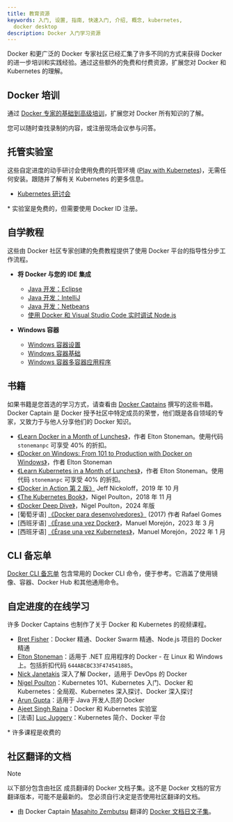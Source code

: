 ```yaml
---
title: 教育资源
keywords: 入门, 设置, 指南, 快速入门, 介绍, 概念, kubernetes,
  docker desktop
description: Docker 入门学习资源
---
```


Docker 和更广泛的 Docker 专家社区已经汇集了许多不同的方式来获得 Docker 的进一步培训和实践经验。通过这些额外的免费和付费资源，扩展您对 Docker 和 Kubernetes 的理解。

## Docker 培训

通过 [Docker 专家的基础到高级培训](https://www.docker.com/trainings/)，扩展您对 Docker 所有知识的了解。

您可以随时查找录制的内容，或注册现场会议参与问答。

## 托管实验室

这些自定进度的动手研讨会使用免费的托管环境 ([Play with Kubernetes](https://labs.play-with-k8s.com/))，无需任何安装。跟随并了解有关 Kubernetes 的更多信息。

* [Kubernetes 研讨会](https://training.play-with-kubernetes.com/kubernetes-workshop/)

\* 实验室是免费的，但需要使用 Docker ID 注册。

## 自学教程

这些由 Docker 社区专家创建的免费教程提供了使用 Docker 平台的指导性分步工作流程。

* **将 Docker 与您的 IDE 集成**
    * [Java 开发：Eclipse](https://training.play-with-docker.com/java-debugging-eclipse/)
    * [Java 开发：IntelliJ](https://training.play-with-docker.com/java-debugging-intellij/)
    * [Java 开发：Netbeans](https://training.play-with-docker.com/java-debugging-netbeans/)
    * [使用 Docker 和 Visual Studio Code 实时调试 Node.js](https://training.play-with-docker.com/nodejs-live-debugging/)

* **Windows 容器**
    * [Windows 容器设置](https://training.play-with-docker.com/windows-containers-setup/)
    * [Windows 容器基础](https://training.play-with-docker.com/windows-containers-basics/)
    * [Windows 容器多容器应用程序](https://training.play-with-docker.com/windows-containers-multicontainer/)

## 书籍

如果书籍是您首选的学习方式，请查看由 [Docker Captains](https://www.docker.com/community/captains) 撰写的这些书籍。Docker Captain 是 Docker 授予社区中特定成员的荣誉，他们既是各自领域的专家，又致力于与他人分享他们的 Docker 知识。

* [《Learn Docker in a Month of Lunches》](https://www.manning.com/books/learn-docker-in-a-month-of-lunches)，作者 Elton Stoneman。使用代码 `stonemanpc` 可享受 40% 的折扣。
* [《Docker on Windows: From 101 to Production with Docker on Windows》](https://www.amazon.com/Docker-Windows-Elton-Stoneman-ebook/dp/B0711Y4J9K/)，作者 Elton Stoneman
* [《Learn Kubernetes in a Month of Lunches》](https://www.manning.com/books/learn-kubernetes-in-a-month-of-lunches)，作者 Elton Stoneman。使用代码 `stonemanpc` 可享受 40% 的折扣。
* [《Docker in Action 第 2 版》](https://www.manning.com/books/docker-in-action-second-edition) Jeff Nickoloff，2019 年 10 月
* [《The Kubernetes Book》](https://www.amazon.com/Kubernetes-Book-Nigel-Poulton/dp/1521823634/ref=sr_1_3?ie=UTF8&qid=1509660871&sr=8-3&keywords=nigel+poulton)，Nigel Poulton，2018 年 11 月
* [《Docker Deep Dive》](https://www.amazon.com/Docker-Deep-Dive-Nigel-Poulton-ebook/dp/B01LXWQUFF)，Nigel Poulton，2024 年版
* \[葡萄牙语\] [《Docker para desenvolvedores》](https://leanpub.com/dockerparadesenvolvedores) (2017) 作者 Rafael Gomes
* \[西班牙语\] [《Érase una vez Docker》](https://leanpub.com/erase-una-vez-docker)，Manuel Morejón，2023 年 3 月
* \[西班牙语\] [《Érase una vez Kubernetes》](https://leanpub.com/erase-una-vez-kubernetes)，Manuel Morejón，2022 年 1 月

## CLI 备忘单

[Docker CLI 备忘单](/get-started/docker_cheatsheet.pdf) 包含常用的 Docker CLI 命令，便于参考。它涵盖了使用镜像、容器、Docker Hub 和其他通用命令。

## 自定进度的在线学习

许多 Docker Captains 也制作了关于 Docker 和 Kubernetes 的视频课程。

* [Bret Fisher](https://www.bretfisher.com/courses/)：Docker 精通、Docker Swarm 精通、Node.js 项目的 Docker 精通
* [Elton Stoneman](https://docker4.net/udemy)：适用于 .NET 应用程序的 Docker - 在 Linux 和 Windows 上。包括折扣代码 `644ABCBC33F474541885`。
* [Nick Janetakis](https://nickjanetakis.com/courses/) 深入了解 Docker，适用于 DevOps 的 Docker
* [Nigel Poulton](https://nigelpoulton.com/video-courses)：Kubernetes 101、Kubernetes 入门、Docker 和 Kubernetes：全局观、Kubernetes 深入探讨、Docker 深入探讨
* [Arun Gupta](https://www.lynda.com/Docker-tutorials/Docker-Java-developers/576584-2.html)：适用于 Java 开发人员的 Docker
* [Ajeet Singh Raina](https://collabnix.com/)：Docker 和 Kubernetes 实验室
* \[法语\] [Luc Juggery](https://www.udemy.com/user/lucjuggery/)：Kubernetes 简介、Docker 平台

\* 许多课程是收费的

## 社区翻译的文档

> [!NOTE]
>
> 以下部分包含由社区
> 成员翻译的 Docker 文档子集。这不是 Docker 文档的官方翻译版本，可能不是最新的。
> 您必须自行决定是否使用社区翻译的文档。

- 由 Docker Captain [Masahito Zembutsu](https://github.com/zembutsu) 翻译的 [Docker 文档日文子集](https://docs.docker.jp/index.html)。